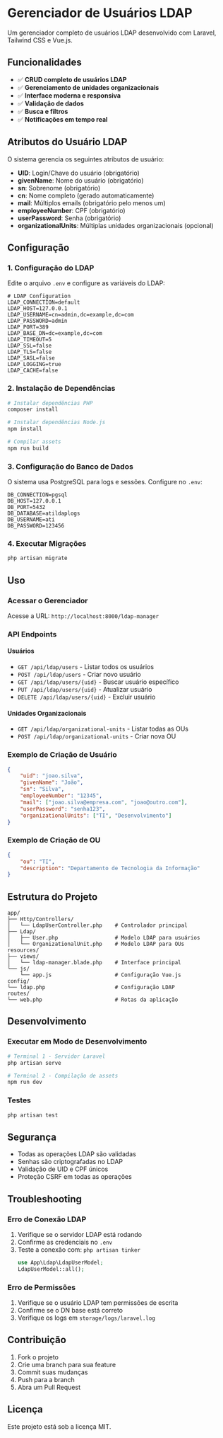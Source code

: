 # Gerenciador de Usuários LDAP

Um gerenciador completo de usuários LDAP desenvolvido com Laravel, Tailwind CSS e Vue.js.

## Funcionalidades

- ✅ **CRUD completo de usuários LDAP**
- ✅ **Gerenciamento de unidades organizacionais**
- ✅ **Interface moderna e responsiva**
- ✅ **Validação de dados**
- ✅ **Busca e filtros**
- ✅ **Notificações em tempo real**

## Atributos do Usuário LDAP

O sistema gerencia os seguintes atributos de usuário:

- **UID**: Login/Chave do usuário (obrigatório)
- **givenName**: Nome do usuário (obrigatório)
- **sn**: Sobrenome (obrigatório)
- **cn**: Nome completo (gerado automaticamente)
- **mail**: Múltiplos emails (obrigatório pelo menos um)
- **employeeNumber**: CPF (obrigatório)
- **userPassword**: Senha (obrigatório)
- **organizationalUnits**: Múltiplas unidades organizacionais (opcional)

## Configuração

### 1. Configuração do LDAP

Edite o arquivo `.env` e configure as variáveis do LDAP:

```env
# LDAP Configuration
LDAP_CONNECTION=default
LDAP_HOST=127.0.0.1
LDAP_USERNAME=cn=admin,dc=example,dc=com
LDAP_PASSWORD=admin
LDAP_PORT=389
LDAP_BASE_DN=dc=example,dc=com
LDAP_TIMEOUT=5
LDAP_SSL=false
LDAP_TLS=false
LDAP_SASL=false
LDAP_LOGGING=true
LDAP_CACHE=false
```

### 2. Instalação de Dependências

```bash
# Instalar dependências PHP
composer install

# Instalar dependências Node.js
npm install

# Compilar assets
npm run build
```

### 3. Configuração do Banco de Dados

O sistema usa PostgreSQL para logs e sessões. Configure no `.env`:

```env
DB_CONNECTION=pgsql
DB_HOST=127.0.0.1
DB_PORT=5432
DB_DATABASE=atildaplogs
DB_USERNAME=ati
DB_PASSWORD=123456
```

### 4. Executar Migrações

```bash
php artisan migrate
```

## Uso

### Acessar o Gerenciador

Acesse a URL: `http://localhost:8000/ldap-manager`

### API Endpoints

#### Usuários

- `GET /api/ldap/users` - Listar todos os usuários
- `POST /api/ldap/users` - Criar novo usuário
- `GET /api/ldap/users/{uid}` - Buscar usuário específico
- `PUT /api/ldap/users/{uid}` - Atualizar usuário
- `DELETE /api/ldap/users/{uid}` - Excluir usuário

#### Unidades Organizacionais

- `GET /api/ldap/organizational-units` - Listar todas as OUs
- `POST /api/ldap/organizational-units` - Criar nova OU

### Exemplo de Criação de Usuário

```json
{
    "uid": "joao.silva",
    "givenName": "João",
    "sn": "Silva",
    "employeeNumber": "12345",
    "mail": ["joao.silva@empresa.com", "joao@outro.com"],
    "userPassword": "senha123",
    "organizationalUnits": ["TI", "Desenvolvimento"]
}
```

### Exemplo de Criação de OU

```json
{
    "ou": "TI",
    "description": "Departamento de Tecnologia da Informação"
}
```

## Estrutura do Projeto

```
app/
├── Http/Controllers/
│   └── LdapUserController.php    # Controlador principal
├── Ldap/
│   ├── User.php                  # Modelo LDAP para usuários
│   └── OrganizationalUnit.php    # Modelo LDAP para OUs
resources/
├── views/
│   └── ldap-manager.blade.php    # Interface principal
└── js/
    └── app.js                    # Configuração Vue.js
config/
└── ldap.php                      # Configuração LDAP
routes/
└── web.php                       # Rotas da aplicação
```

## Desenvolvimento

### Executar em Modo de Desenvolvimento

```bash
# Terminal 1 - Servidor Laravel
php artisan serve

# Terminal 2 - Compilação de assets
npm run dev
```

### Testes

```bash
php artisan test
```

## Segurança

- Todas as operações LDAP são validadas
- Senhas são criptografadas no LDAP
- Validação de UID e CPF únicos
- Proteção CSRF em todas as operações

## Troubleshooting

### Erro de Conexão LDAP

1. Verifique se o servidor LDAP está rodando
2. Confirme as credenciais no `.env`
3. Teste a conexão com: `php artisan tinker`
   ```php
   use App\Ldap\LdapUserModel;
   LdapUserModel::all();
   ```

### Erro de Permissões

1. Verifique se o usuário LDAP tem permissões de escrita
2. Confirme se o DN base está correto
3. Verifique os logs em `storage/logs/laravel.log`

## Contribuição

1. Fork o projeto
2. Crie uma branch para sua feature
3. Commit suas mudanças
4. Push para a branch
5. Abra um Pull Request

## Licença

Este projeto está sob a licença MIT. 